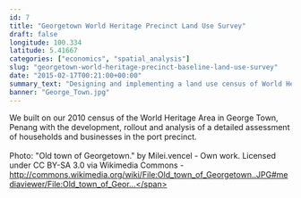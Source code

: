 ```yaml
---
id: 7
title: "Georgetown World Heritage Precinct Land Use Survey"
draft: false
longitude: 100.334
latitude: 5.41667
categories: ["economics", "spatial_analysis"]
slug: "georgetown-world-heritage-precinct-baseline-land-use-survey"
date: "2015-02-17T00:21:00+00:00"
summary_text: "Designing and implementing a land use census of World Heritage listed George Town"
banner: "George_Town.jpg"
---
```


We built on our 2010 census of the World Heritage Area in George Town, Penang&nbsp;with the development, rollout and analysis of a detailed assessment of households and businesses in the port precinct.&nbsp;<br><br><span class="wysiwyg-color-silver">Photo:&nbsp;"Old town of Georgetown." by Milei.vencel - Own work. Licensed under CC BY-SA 3.0 via Wikimedia Commons - </span><a target="_blank" rel="nofollow" href="http://commons.wikimedia.org/wiki/File:Old_town_of_Georgetown..JPG#mediaviewer/File:Old_town_of_Georgetown..JPG"><span class="wysiwyg-color-silver">http://commons.wikimedia.org/wiki/File:Old_town_of_Georgetown..JPG#mediaviewer/File:Old_town_of_Geor...</span></a>
